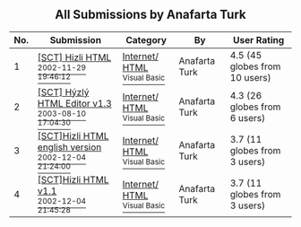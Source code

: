 ﻿<div align="center">

## All Submissions by Anafarta Turk

</div>

No.  | Submission | Category | By   | User Rating
---- | ---------- | -------- | ---- | -----------
1 | [\[SCT\] Hizli HTML<br /><sup>2002-11-29 19:46:12</sup>](https://github.com/Planet-Source-Code/anafarta-turk-sct-hizli-html__1-41157) | [Internet/ HTML<br /><sup>Visual Basic</sup>](../ByCategory/internet-html__1-34.md) | Anafarta Turk | 4.5 (45 globes from 10 users)
2 | [\[SCT\] Hýzlý HTML Editor v1\.3<br /><sup>2003-08-10 17:04:30</sup>](https://github.com/Planet-Source-Code/anafarta-turk-sct-h-zl-html-editor-v1-3__1-47773) | [Internet/ HTML<br /><sup>Visual Basic</sup>](../ByCategory/internet-html__1-34.md) | Anafarta Turk | 4.3 (26 globes from 6 users)
3 | [\[SCT\]Hizli HTML english version<br /><sup>2002-12-04 21:24:00</sup>](https://github.com/Planet-Source-Code/anafarta-turk-sct-hizli-html-english-version__1-41350) | [Internet/ HTML<br /><sup>Visual Basic</sup>](../ByCategory/internet-html__1-34.md) | Anafarta Turk | 3.7 (11 globes from 3 users)
4 | [\[SCT\]Hizli HTML v1\.1<br /><sup>2002-12-04 21:45:28</sup>](https://github.com/Planet-Source-Code/anafarta-turk-sct-hizli-html-v1-1__1-41351) | [Internet/ HTML<br /><sup>Visual Basic</sup>](../ByCategory/internet-html__1-34.md) | Anafarta Turk | 3.7 (11 globes from 3 users)
